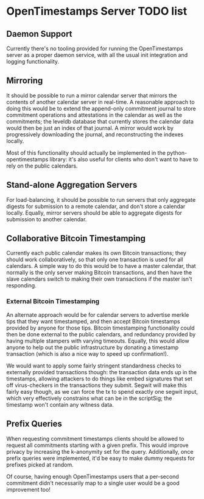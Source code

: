 # OpenTimestamps Server TODO list

## Daemon Support

Currently there's no tooling provided for running the OpenTimestamps server as
a proper daemon service, with all the usual init integration and logging
functionality.


## Mirroring

It should be possible to run a mirror calendar server that mirrors the contents
of another calendar server in real-time. A reasonable approach to doing this
would be to extend the append-only commitment journal to store commitment
operations and attestations in the calendar as well as the commitments; the
leveldb database that currently stores the calendar data would then be just an
index of that journal. A mirror would work by progressively downloading the
journal, and reconstructing the indexes locally.

Most of this functionality should actually be implemented in the
python-opentimestamps library: it's also useful for clients who don't want to
have to rely on the public calendars.


## Stand-alone Aggregation Servers

For load-balancing, it should be possible to run servers that only aggregate
digests for submission to a remote calendar, and don't store a calendar
locally. Equally, mirror servers should be able to aggregate digests for
submission to another calendar.


## Collaborative Bitcoin Timestamping

Currently each public calendar makes its own Bitcoin transactions; they should
work collaboratively, so that only one transaction is used for all calendars. A
simple way to do this would be to have a master calendar, that normally is the
only server making Bitcoin transactions, and then have the slave calendars
switch to making their own transactions if the master isn't responding.


### External Bitcoin Timestamping

An alternate approach would be for calendar servers to advertise merkle tips
that they want timestamped, and then accept Bitcoin timestamps provided by
anyone for those tips. Bitcoin timestamping functionality could then be done
external to the public calendars, and redundancy provided by having multiple
stampers with varying timeouts. Equally, this would allow anyone to help out
the public infrastructure by donating a timestamp transaction (which is also a
nice way to speed up confirmation!).

We would want to apply some fairly stringent standardness checks to externally
provided transactions though: the transaction data ends up in the timestamps,
allowing attackers to do things like embed signatures that set off
virus-checkers in the transactions they submit. Segwit will make this fairly
easy though, as we can force the tx to spend exactly one segwit input, which
very effectively constrains what can be in the scriptSig; the timestamp won't
contain any witness data.


## Prefix Queries

When requesting commitment timestamps clients should be allowed to request all
commitments starting with a given prefix. This would improve privacy by
increasing the k-anonymity set for the query. Additionally, once prefix queries
were implemented, it'd be easy to make dummy requests for prefixes picked at
random.

Of course, having enough OpenTimestamps users that a per-second commitment
didn't necessarily map to a single user would be a good improvement too!
